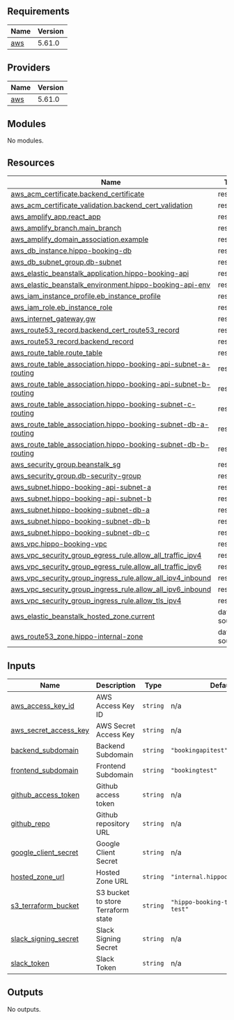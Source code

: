 <!-- BEGIN_TF_DOCS -->
## Requirements

| Name | Version |
|------|---------|
| <a name="requirement_aws"></a> [aws](#requirement\_aws) | 5.61.0 |

## Providers

| Name | Version |
|------|---------|
| <a name="provider_aws"></a> [aws](#provider\_aws) | 5.61.0 |

## Modules

No modules.

## Resources

| Name | Type |
|------|------|
| [aws_acm_certificate.backend_certificate](https://registry.terraform.io/providers/hashicorp/aws/5.61.0/docs/resources/acm_certificate) | resource |
| [aws_acm_certificate_validation.backend_cert_validation](https://registry.terraform.io/providers/hashicorp/aws/5.61.0/docs/resources/acm_certificate_validation) | resource |
| [aws_amplify_app.react_app](https://registry.terraform.io/providers/hashicorp/aws/5.61.0/docs/resources/amplify_app) | resource |
| [aws_amplify_branch.main_branch](https://registry.terraform.io/providers/hashicorp/aws/5.61.0/docs/resources/amplify_branch) | resource |
| [aws_amplify_domain_association.example](https://registry.terraform.io/providers/hashicorp/aws/5.61.0/docs/resources/amplify_domain_association) | resource |
| [aws_db_instance.hippo-booking-db](https://registry.terraform.io/providers/hashicorp/aws/5.61.0/docs/resources/db_instance) | resource |
| [aws_db_subnet_group.db-subnet](https://registry.terraform.io/providers/hashicorp/aws/5.61.0/docs/resources/db_subnet_group) | resource |
| [aws_elastic_beanstalk_application.hippo-booking-api](https://registry.terraform.io/providers/hashicorp/aws/5.61.0/docs/resources/elastic_beanstalk_application) | resource |
| [aws_elastic_beanstalk_environment.hippo-booking-api-env](https://registry.terraform.io/providers/hashicorp/aws/5.61.0/docs/resources/elastic_beanstalk_environment) | resource |
| [aws_iam_instance_profile.eb_instance_profile](https://registry.terraform.io/providers/hashicorp/aws/5.61.0/docs/resources/iam_instance_profile) | resource |
| [aws_iam_role.eb_instance_role](https://registry.terraform.io/providers/hashicorp/aws/5.61.0/docs/resources/iam_role) | resource |
| [aws_internet_gateway.gw](https://registry.terraform.io/providers/hashicorp/aws/5.61.0/docs/resources/internet_gateway) | resource |
| [aws_route53_record.backend_cert_route53_record](https://registry.terraform.io/providers/hashicorp/aws/5.61.0/docs/resources/route53_record) | resource |
| [aws_route53_record.backend_record](https://registry.terraform.io/providers/hashicorp/aws/5.61.0/docs/resources/route53_record) | resource |
| [aws_route_table.route_table](https://registry.terraform.io/providers/hashicorp/aws/5.61.0/docs/resources/route_table) | resource |
| [aws_route_table_association.hippo-booking-api-subnet-a-routing](https://registry.terraform.io/providers/hashicorp/aws/5.61.0/docs/resources/route_table_association) | resource |
| [aws_route_table_association.hippo-booking-api-subnet-b-routing](https://registry.terraform.io/providers/hashicorp/aws/5.61.0/docs/resources/route_table_association) | resource |
| [aws_route_table_association.hippo-booking-subnet-c-routing](https://registry.terraform.io/providers/hashicorp/aws/5.61.0/docs/resources/route_table_association) | resource |
| [aws_route_table_association.hippo-booking-subnet-db-a-routing](https://registry.terraform.io/providers/hashicorp/aws/5.61.0/docs/resources/route_table_association) | resource |
| [aws_route_table_association.hippo-booking-subnet-db-b-routing](https://registry.terraform.io/providers/hashicorp/aws/5.61.0/docs/resources/route_table_association) | resource |
| [aws_security_group.beanstalk_sg](https://registry.terraform.io/providers/hashicorp/aws/5.61.0/docs/resources/security_group) | resource |
| [aws_security_group.db-security-group](https://registry.terraform.io/providers/hashicorp/aws/5.61.0/docs/resources/security_group) | resource |
| [aws_subnet.hippo-booking-api-subnet-a](https://registry.terraform.io/providers/hashicorp/aws/5.61.0/docs/resources/subnet) | resource |
| [aws_subnet.hippo-booking-api-subnet-b](https://registry.terraform.io/providers/hashicorp/aws/5.61.0/docs/resources/subnet) | resource |
| [aws_subnet.hippo-booking-subnet-db-a](https://registry.terraform.io/providers/hashicorp/aws/5.61.0/docs/resources/subnet) | resource |
| [aws_subnet.hippo-booking-subnet-db-b](https://registry.terraform.io/providers/hashicorp/aws/5.61.0/docs/resources/subnet) | resource |
| [aws_subnet.hippo-booking-subnet-db-c](https://registry.terraform.io/providers/hashicorp/aws/5.61.0/docs/resources/subnet) | resource |
| [aws_vpc.hippo-booking-vpc](https://registry.terraform.io/providers/hashicorp/aws/5.61.0/docs/resources/vpc) | resource |
| [aws_vpc_security_group_egress_rule.allow_all_traffic_ipv4](https://registry.terraform.io/providers/hashicorp/aws/5.61.0/docs/resources/vpc_security_group_egress_rule) | resource |
| [aws_vpc_security_group_egress_rule.allow_all_traffic_ipv6](https://registry.terraform.io/providers/hashicorp/aws/5.61.0/docs/resources/vpc_security_group_egress_rule) | resource |
| [aws_vpc_security_group_ingress_rule.allow_all_ipv4_inbound](https://registry.terraform.io/providers/hashicorp/aws/5.61.0/docs/resources/vpc_security_group_ingress_rule) | resource |
| [aws_vpc_security_group_ingress_rule.allow_all_ipv6_inbound](https://registry.terraform.io/providers/hashicorp/aws/5.61.0/docs/resources/vpc_security_group_ingress_rule) | resource |
| [aws_vpc_security_group_ingress_rule.allow_tls_ipv4](https://registry.terraform.io/providers/hashicorp/aws/5.61.0/docs/resources/vpc_security_group_ingress_rule) | resource |
| [aws_elastic_beanstalk_hosted_zone.current](https://registry.terraform.io/providers/hashicorp/aws/5.61.0/docs/data-sources/elastic_beanstalk_hosted_zone) | data source |
| [aws_route53_zone.hippo-internal-zone](https://registry.terraform.io/providers/hashicorp/aws/5.61.0/docs/data-sources/route53_zone) | data source |

## Inputs

| Name | Description | Type | Default | Required |
|------|-------------|------|---------|:--------:|
| <a name="input_aws_access_key_id"></a> [aws\_access\_key\_id](#input\_aws\_access\_key\_id) | AWS Access Key ID | `string` | n/a | yes |
| <a name="input_aws_secret_access_key"></a> [aws\_secret\_access\_key](#input\_aws\_secret\_access\_key) | AWS Secret Access Key | `string` | n/a | yes |
| <a name="input_backend_subdomain"></a> [backend\_subdomain](#input\_backend\_subdomain) | Backend Subdomain | `string` | `"bookingapitest"` | no |
| <a name="input_frontend_subdomain"></a> [frontend\_subdomain](#input\_frontend\_subdomain) | Frontend Subdomain | `string` | `"bookingtest"` | no |
| <a name="input_github_access_token"></a> [github\_access\_token](#input\_github\_access\_token) | Github access token | `string` | n/a | yes |
| <a name="input_github_repo"></a> [github\_repo](#input\_github\_repo) | Github repository URL | `string` | n/a | yes |
| <a name="input_google_client_secret"></a> [google\_client\_secret](#input\_google\_client\_secret) | Google Client Secret | `string` | n/a | yes |
| <a name="input_hosted_zone_url"></a> [hosted\_zone\_url](#input\_hosted\_zone\_url) | Hosted Zone URL | `string` | `"internal.hippodigital.cloud"` | no |
| <a name="input_s3_terraform_bucket"></a> [s3\_terraform\_bucket](#input\_s3\_terraform\_bucket) | S3 bucket to store Terraform state | `string` | `"hippo-booking-terraform-test"` | no |
| <a name="input_slack_signing_secret"></a> [slack\_signing\_secret](#input\_slack\_signing\_secret) | Slack Signing Secret | `string` | n/a | yes |
| <a name="input_slack_token"></a> [slack\_token](#input\_slack\_token) | Slack Token | `string` | n/a | yes |

## Outputs

No outputs.
<!-- END_TF_DOCS -->